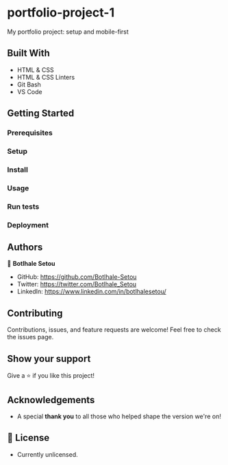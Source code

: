 # portfolio-project-1
My portfolio project: setup and mobile-first

## Built With
- HTML & CSS
- HTML & CSS Linters
- Git Bash
- VS Code

## Getting Started
### Prerequisites
### Setup
### Install
### Usage
### Run tests
### Deployment

## Authors
👤 **Botlhale Setou**
- GitHub: https://github.com/Botlhale-Setou
- Twitter: https://twitter.com/Botlhale_Setou
- LinkedIn: https://www.linkedin.com/in/botlhalesetou/

## Contributing
Contributions, issues, and feature requests are welcome!
Feel free to check the issues page.

## Show your support
Give a ⭐️ if you like this project!

## Acknowledgements
- A special **thank you** to all those who helped shape the version we're on!

## 📝 License
- Currently unlicensed.

